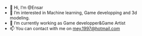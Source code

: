 - 👋 Hi, I’m @Ensar
- 👀 I’m interested in Machine learning, Game developping and 3d modeling.
- 🌱 I’m currently working as Game developper&Game Artist
- 📫 You can contact with me on mey.1997@hotmail.com
